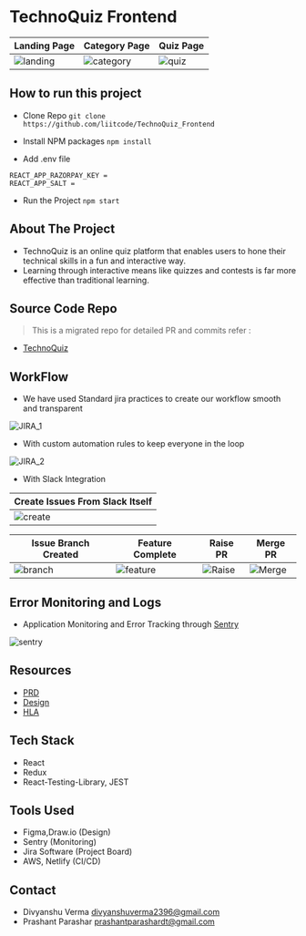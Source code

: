 # TechnoQuiz Frontend

|Landing Page|Category Page|Quiz Page|
|-----|-----|-----|
|![landing](https://ik.imagekit.io/16zqnfdfuhh/TQ_Frontend/HOME_PAGE_ue0io7I0q.png)|![category](https://ik.imagekit.io/16zqnfdfuhh/TQ_Frontend/CATEGORY_PAGE_Unzy9cVEh.png)|![quiz](https://ik.imagekit.io/16zqnfdfuhh/TQ_Frontend/QUIZ_PAGE_XikLu5e0m.png)

## How to run this project

- Clone Repo 
```git clone https://github.com/liitcode/TechnoQuiz_Frontend```

- Install NPM packages
```npm install```

- Add .env file 
```Env
REACT_APP_RAZORPAY_KEY = 
REACT_APP_SALT =
```

- Run the Project
```npm start```


## About The Project

- TechnoQuiz is an online quiz platform that enables users to hone their technical skills in a fun and interactive way. 
- Learning through interactive means like quizzes and contests is far more effective than traditional learning.


## Source Code Repo
> This is a migrated repo for detailed PR and commits refer : 
- [TechnoQuiz](https://github.com/liitcode/TechnoQuiz_Frontend)


## WorkFlow

- We have used Standard jira practices to create our workflow smooth and transparent

![JIRA_1](https://ik.imagekit.io/16zqnfdfuhh/TQ_Frontend/Jira_Ticket_2_ZEWTFnFiy.png)


- With custom automation rules to keep everyone in the loop

![JIRA_2](https://ik.imagekit.io/16zqnfdfuhh/TQ_Frontend/Jira_Automation_1-MJ7QTiw.png)


- With Slack Integration

|Create Issues From Slack Itself|
|-----|
|![create](https://ik.imagekit.io/16zqnfdfuhh/TQ_Frontend/JIRA_TASK_CREATE_V2Y5g-cGW.png)

|Issue Branch Created|Feature Complete|Raise PR|Merge PR|
|----|----|----|----|
|![branch](https://ik.imagekit.io/16zqnfdfuhh/TQ_Frontend/JIRA_BRANCH_CREATE_wZE043MYj.png)|![feature](https://ik.imagekit.io/16zqnfdfuhh/TQ_Frontend/JIRA_Featrure_COmplete_5vGWCvPXj.png)|![Raise](https://ik.imagekit.io/16zqnfdfuhh/TQ_Frontend/JIRA_PR_RAISED_bhQsEo4Gb.png)|![Merge](https://ik.imagekit.io/16zqnfdfuhh/TQ_Frontend/JIRA_MERGED_7-Pl-8iz8.png)


## Error Monitoring and Logs

- Application Monitoring and Error Tracking through [Sentry](https://sentry.io/organizations/divyanshu-verma/projects/technoquiz_frontend/?project=5830909) 

![sentry](https://ik.imagekit.io/16zqnfdfuhh/TQ_Frontend/Sentry_-FM9pO90u.png)


## Resources
- [PRD](https://docs.google.com/document/d/1IOZkW8H5hpOqimiDXSTyOXBxfyGfndyu7FzsNntbYuk/edit?usp=sharing)
- [Design](https://www.figma.com/file/Mxwp4pQNCL6pdhUUiYJDCR/TechnoQuiz)
- [HLA](https://ik.imagekit.io/16zqnfdfuhh/TQ_Backend/HLA_Update_dhq1FPVE9.png)


## Tech Stack

- React
- Redux
- React-Testing-Library, JEST


## Tools Used

- Figma,Draw.io (Design)
- Sentry (Monitoring)
- Jira Software (Project Board)
- AWS, Netlify (CI/CD)


## Contact
- Divyanshu Verma [divyanshuverma2396@gmail.com](divyanshuverma2396@gmail.com)
- Prashant Parashar [prashantparashardt@gmail.com](prashantparashardt@gmail.com)
